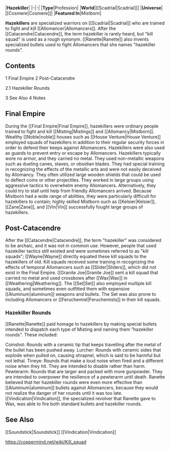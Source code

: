 |**Hazekiller**|
|-|-|
|**Type**|Profession|
|**World**|[[Scadrial\|Scadrial]]|
|**Universe**|[[Cosmere\|Cosmere]]|
|**Featured In**|*Mistborn*|

**Hazekillers** are specialized warriors on [[Scadrial\|Scadrial]] who are trained to fight and kill [[Allomancer\|Allomancers]].
After the [[Catacendre\|Catacendre]], the term hazekiller is rarely heard, but "kill squad" is used as a rough synonym. [[Ranette\|Ranette]] also invents specialized bullets used to fight Allomancers that she names "hazekiller rounds".

## Contents

1 Final Empire
2 Post-Catacendre

2.1 Hazekiller Rounds


3 See Also
4 Notes


## Final Empire
During the [[Final Empire\|Final Empire]], hazekillers were ordinary people trained to fight and kill [[Misting\|Mistings]] and [[Allomancy\|Mistborn]]. Wealthy [[Noble\|noble]] houses such as [[House Venture\|House Venture]] employed squads of hazekillers in addition to their regular security forces in order to defend their keeps against Allomancers. Hazekillers were also used as guards to prevent entry or escape by Allomancers.
Hazekillers typically wore no armor, and they carried no metal. They used non-metallic weapons such as dueling canes, staves, or obsidian blades. They had special training in recognizing the effects of the metallic arts and were not easily deceived by Allomancy. They often utilized large wooden shields that could be used to deflect coins or other projectiles. They worked in large groups using aggressive tactics to overwhelm enemy Allomancers. Alternatively, they could try to stall until help from friendly Allomancers arrived. Because Mistborn had a wide range of abilities, they were particularly difficult for hazekillers to contain; highly skilled Mistborn such as [[Kelsier\|Kelsier]], [[Zane\|Zane]], and [[Vin\|Vin]] successfully fought large groups of hazekillers.

## Post-Catacendre
After the [[Catacendre\|Catacendre]], the term "hazekiller" was considered to be archaic, and it was not in common use. However, people that used hazekiller tactics still existed and were sometimes referred to as "kill squads"; [[Wayne\|Wayne]] directly equated these kill squads to the hazekillers of old. Kill squads received some training in recognizing the effects of temporal Allomancers such as [[Slider\|Sliders]], which did not exist in the Final Empire.
[[Granite Joe\|Granite Joe]] sent a kill squad that carried no metal and used crossbows after [[Wax\|Wax]] in [[Weathering\|Weathering]]. The [[Set\|Set]] also employed multiple kill squads, and sometimes even outfitted them with expensive [[Aluminum\|aluminum]] weapons and bullets. The Set was also prone to including Allomancers or [[Feruchemist\|Feruchemists]] in their kill squads.

### Hazekiller Rounds
[[Ranette\|Ranette]] paid homage to hazekillers by making special bullets intended to dispatch each type of Misting and naming them "hazekiller rounds". These included:

Coinshot: Rounds with a ceramic tip that keeps travelling after the metal of the bullet has been pushed away.
Lurcher: Rounds with ceramic sides that explode when pulled on, causing shrapnel, which is said to be harmful but not lethal.
Tineye: Rounds that make a loud noise when fired and a different noise when they hit. They are intended to disable rather than harm.
Pewterarm: Rounds that are larger and packed with more gunpowder. They are intended to overpower the resilience of a pewterarm until death.
Ranette believed that her hazekiller rounds were even more effective than [[Aluminum\|aluminum]] bullets against Allomancers, because they would not realize the danger of her rounds until it was too late. [[Vindication\|Vindication]], the specialized revolver that Ranette gave to Wax, was able to fire both standard bullets and hazekiller rounds.

## See Also
[[Soundstick\|Soundstick]]
[[Vindication\|Vindication]]


https://coppermind.net/wiki/Kill_squad
